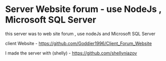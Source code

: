 # Server Website forum - use NodeJs , Microsoft SQL Server 
 
this server was to web site forum , use nodeJs and Microsoft SQL Server 

client Website - https://github.com/Goddier1996/Client_Forum_Website

I made the server with (shelly) - https://github.com/shellyniazov 

